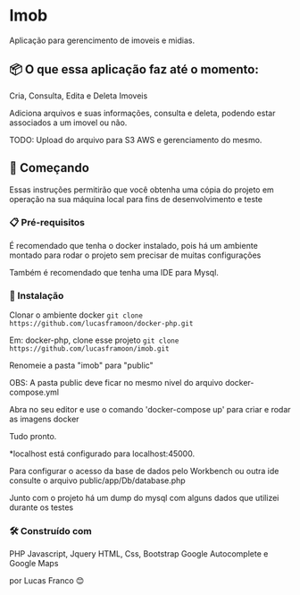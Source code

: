 # Imob

Aplicação para gerencimento de imoveis e midias.

## 📦 O que essa aplicação faz até o momento:

  Cria, Consulta, Edita e Deleta Imoveis
  
  Adiciona arquivos e suas informações, consulta e deleta, podendo estar associados a um imovel ou não.
  
  TODO: Upload do arquivo para S3 AWS e gerenciamento do mesmo.
  

## 🚀 Começando

Essas instruções permitirão que você obtenha uma cópia do projeto em operação na sua máquina local para fins de desenvolvimento e teste


### 📋 Pré-requisitos

  É recomendado que tenha o docker instalado, pois há um ambiente montado para rodar o projeto sem precisar de muitas configurações
  
  Também é recomendado que tenha uma IDE para Mysql.


### 🔧 Instalação

  Clonar o ambiente docker `git clone https://github.com/lucasframoon/docker-php.git`
  
  Em: docker-php, clone esse projeto `git clone https://github.com/lucasframoon/imob.git`
  
  Renomeie a pasta "imob" para "public"
  
   OBS: A pasta public deve ficar no mesmo nivel do arquivo docker-compose.yml
   
  Abra no seu editor e use o comando 'docker-compose up' para criar e rodar as imagens docker
  
  Tudo pronto.

  *localhost está configurado para localhost:45000.
  
  Para configurar o acesso da base de dados pelo Workbench ou outra ide consulte o arquivo public/app/Db/database.php
  
  Junto com o projeto há um dump do mysql com alguns dados que utilizei durante os testes
  

### 🛠️ Construído com

PHP
Javascript, Jquery
HTML, Css, Bootstrap
Google Autocomplete e Google Maps


por Lucas Franco 😊
